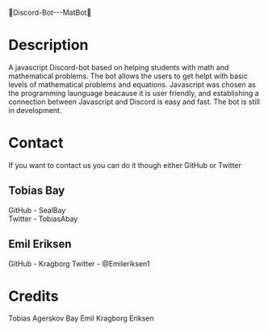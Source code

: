 🤖Discord-Bot---MatBot🤖 

# Description
A javascript Discord-bot based on helping students with math and mathematical problems. 
The bot allows the users to get helpt with basic levels of mathematical problems and equations.
Javascript was chosen as the programming launguage beacause it is user friendly, and establishing a connection between Javascript and Discord is easy and fast. 
The bot is still in development.

# Contact
If you want to contact us you can do it though either GitHub or Twitter

## Tobias Bay 
GitHub - SealBay
<br/>
Twitter - TobiasAbay

## Emil Eriksen
GitHub - Kragborg
Twitter - @Emileriksen1

# Credits

Tobias Agerskov Bay 
Emil Kragborg Eriksen